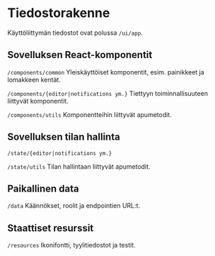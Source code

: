 # Tiedostorakenne

Käyttöliittymän tiedostot ovat polussa `/ui/app`.

## Sovelluksen React-komponentit

`/components/common` Yleiskäyttöiset komponentit, esim. painikkeet ja lomakkeen kentät.

`/components/{editor|notifications ym.}` Tiettyyn toiminnallisuuteen liittyvät komponentit.

`/components/utils` Komponentteihin liittyvät apumetodit.

## Sovelluksen tilan hallinta

`/state/{editor|notifications ym.}`

`/state/utils` Tilan hallintaan liittyvät apumetodit.

## Paikallinen data

`/data` Käännökset, roolit ja endpointien URL:t.

## Staattiset resurssit

`/resources` Ikonifontti, tyylitiedostot ja testit.

